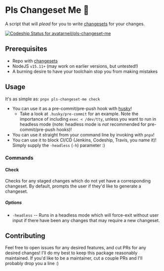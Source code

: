 # Pls Changeset Me 🥺

A script that will _plead_ for you to write [changesets](https://github.com/atlassian/changesets) for your changes.

[![Codeship Status for avatarneil/pls-changeset-me](https://app.codeship.com/projects/1bbfbf3c-4875-486a-b6d9-b45bdc293726/status?branch=main)](https://app.codeship.com/projects/449901)

## Prerequisites

- Repo with [changesets](https://github.com/atlassian/changesets)
- NodeJS `v15.11+` (may work on earlier versions, but untested!)
- A burning desire to have your toolchain stop you from making mistakes

## Usage

It's as simple as: `pnpx pls-changeset-me check`

- You can use it as a pre-commit/pre-push hook with [husky](https://github.com/typicode/husky)!
  - Take a look at `.husky/pre-commit` for an example. Note the importance of including `exec < /dev/tty`, unless you want to run in headless mode (note: headless mode is _not_ recommended for pre-commit/pre-push hooks)!
- You can use it straight from your command line by invoking with `pnpx`!
- You can use it to block CI/CD (Jenkins, Codeship, Travis, you name it)! Simply supply the `-headless` (`-h`) parameter :)

### Commands

#### Check

Checks for any staged changes which do not yet have a corresponding changeset. By default, prompts the user if they'd like to generate a changeset.

##### Options

- `-headless` -- Runs in a headless mode which will force-exit without user input if there have been any changes that may require a new changeset.

## Contributing

Feel free to open issues for any desired features, and cut PRs for any desired changes! I'll do my best to keep this package reasonably maintained. If you'd like to be a maintainer, cut a couple PRs and I'll probably drop you a line :)
